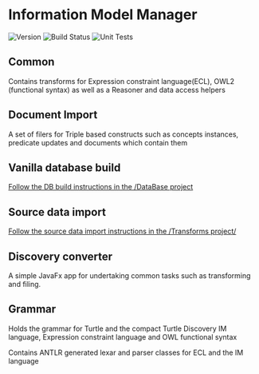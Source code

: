 # Information Model Manager
![Version](https://s3.eu-west-2.amazonaws.com/endeavour-codebuild/badges/InformationManager/version.svg)
![Build Status](https://s3.eu-west-2.amazonaws.com/endeavour-codebuild/badges/InformationManager/build.svg)
![Unit Tests](https://s3.eu-west-2.amazonaws.com/endeavour-codebuild/badges/InformationManager/unit-test.svg)

## Common
Contains transforms for Expression constraint language(ECL),  OWL2 (functional syntax) as well as a Reasoner and data  access helpers


## Document Import
A set of filers for Triple based constructs such as concepts instances, predicate updates and documents which contain them

## Vanilla database build

[Follow the DB build instructions in the /DataBase project ](/Database/README.md)

## Source data import

[Follow the source data import instructions in the /Transforms project/](/Transforms/README.md)


## Discovery converter

A simple JavaFx app for undertaking common tasks such as transforming and filing.

## Grammar
Holds the grammar for Turtle and the compact Turtle Discovery IM language, Expression constraint language and OWL functional syntax

Contains ANTLR generated lexar and parser classes for ECL and the IM language
